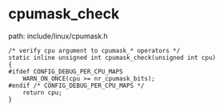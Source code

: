 cpumask_check
========================================

path: include/linux/cpumask.h
```
/* verify cpu argument to cpumask_* operators */
static inline unsigned int cpumask_check(unsigned int cpu)
{
#ifdef CONFIG_DEBUG_PER_CPU_MAPS
    WARN_ON_ONCE(cpu >= nr_cpumask_bits);
#endif /* CONFIG_DEBUG_PER_CPU_MAPS */
    return cpu;
}
```